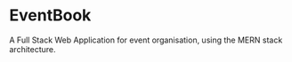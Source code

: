 # EventBook

A Full Stack Web Application for event organisation, using the MERN stack architecture.
